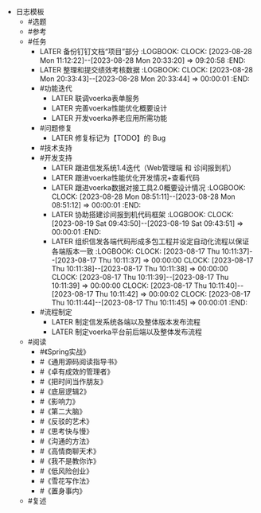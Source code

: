 - 日志模板
	- #选题
	- #参考
	- #任务
		- LATER 备份钉钉文档“项目”部分
		  :LOGBOOK:
		  CLOCK: [2023-08-28 Mon 11:12:22]--[2023-08-28 Mon 20:33:20] =>  09:20:58
		  :END:
		- LATER 整理和提交绩效考核数据
		  :LOGBOOK:
		  CLOCK: [2023-08-28 Mon 20:33:43]--[2023-08-28 Mon 20:33:44] =>  00:00:01
		  :END:
		- #功能迭代
			- LATER 联调voerka表单服务
			- LATER 完善voerka性能优化概要设计
			- LATER 开发voerka养老应用所需功能
		- #问题修复
			- LATER 修复标记为【TODO】的 Bug
		- #技术支持
		- #开发支持
			- LATER 跟进信发系统1.4迭代（Web管理端 和 诊间报到机）
			- LATER 跟进voerka性能优化开发情况+查看代码
			- LATER 跟进voerka数据对接工具2.0概要设计情况
			  :LOGBOOK:
			  CLOCK: [2023-08-28 Mon 08:51:11]--[2023-08-28 Mon 08:51:12] =>  00:00:01
			  :END:
			- LATER 协助搭建诊间报到机代码框架
			  :LOGBOOK:
			  CLOCK: [2023-08-19 Sat 09:43:50]--[2023-08-19 Sat 09:43:51] =>  00:00:01
			  :END:
			- LATER 组织信发各端代码形成多包工程并设定自动化流程以保证各端版本一致
			  :LOGBOOK:
			  CLOCK: [2023-08-17 Thu 10:11:37]--[2023-08-17 Thu 10:11:37] =>  00:00:00
			  CLOCK: [2023-08-17 Thu 10:11:38]--[2023-08-17 Thu 10:11:38] =>  00:00:00
			  CLOCK: [2023-08-17 Thu 10:11:39]--[2023-08-17 Thu 10:11:39] =>  00:00:00
			  CLOCK: [2023-08-17 Thu 10:11:40]--[2023-08-17 Thu 10:11:42] =>  00:00:02
			  CLOCK: [2023-08-17 Thu 10:11:44]--[2023-08-17 Thu 10:11:45] =>  00:00:01
			  :END:
		- #流程制定
			- LATER 制定信发系统各端以及整体版本发布流程
			- LATER 制定voerka平台前后端以及整体发布流程
	- #阅读
		- #《Spring实战》
		- #《通用源码阅读指导书》
		- #《卓有成效的管理者》
		- #《把时间当作朋友》
		- #《底层逻辑2》
		- #《影响力》
		- #《第二大脑》
		- #《反驳的艺术》
		- #《思考快与慢》
		- #《沟通的方法》
		- #《高情商聊天术》
		- #《我不是教你诈》
		- #《低风险创业》
		- #《雪花写作法》
		- #《置身事内》
	- #复述